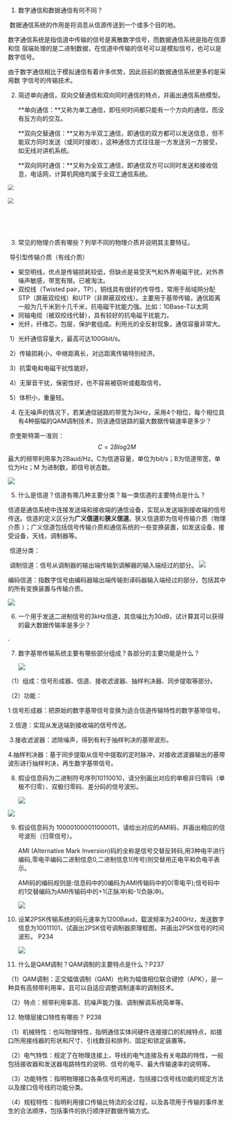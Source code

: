 

1. 数字通信和数据通信有何不同？

​	数据通信系统的作用是将消息从信源传送到一个或多个目的地。

​	数字通信系统是指信道中传输的信号是离散数字信号，而数据通信系统是指在信源和信	宿端处理的是二进制数据，在信道中传输的信号可以是模拟信号，也可以是数字信号。	

​	由于数字通信相比于模拟通信有着许多优势，因此目前的数据通信系统更多的是采用数	字信号的传输技术。



2. 简述单向通信，双向交替通信和双向同时通信的特点，并画出通信系统模型。

   **单向通信：**又称为单工通信，即任何时间都只能有一个方向的通信，而没有反方向的交互。

   **双向交替通信：**又称为半双工通信，即通信的双方都可以发送信息，但不能双方同时发送（或同时接收），这种通信方式往往是一方发送另一方接受，如无线对讲机系统。

   **双向同时通信：**又称为全双工通信，即通信双方可以同时发送和接收信息，电话网，计算机网络均属于全双工通信系统。

​		<img src="/Users/snackpub/Desktop/计算机网络原理/image/通信模型.jpg" style="zoom:80%;" />

​	<img src="/Users/snackpub/Desktop/计算机网络原理/image/数据通信系统模型.jpg" style="zoom:80%;" />

​	

​	

3. 常见的物理介质有哪些？列举不同的物理介质并说明其主要特征。

​	导引型传输介质（有线介质）

- 架空明线，优点是传输损耗较低，但缺点是易受天气和外界电磁干扰，对外界噪声敏感，带宽有限。已被淘汰。
- 双绞线（Twisted pair，TP），铜线具有很好的传导性，常用于局域网分配STP（屏蔽双绞线）和UTP（非屏蔽双绞线）。主要用于基带传输，通信距离一般为几千米到十几千米，抗电磁干扰能力强。比如：10Base-T以太网
- 同轴电缆（被双绞线代替），具有较好的抗电磁干扰能力。
- 光纤，纤维芯，包层，保护套组成。利用光的全反射现象，通信容量非常大。

​	1）光纤通信容量大，最高可达100Gbit/s。

​	2）传输损耗小，中继距离长，对远距离传输特别经济。

​	3）抗雷电和电磁干扰性能好。

​	4）无窜音干扰，保密性好，也不容易被窃听或截取信号。

​	5）体积小，重量轻。



4. 在无噪声的情况下，若某通信链路的带宽为3kHz，采用4个相位，每个相位具有4种振幅的QAM调制技术，则该通信链路的最大数据传输速率是多少？

​		奈奎斯特第一准则：
$$
C = 2Blog2 M
$$
​	最大的频带利用率为2Baud/Hz。C为信道容量，单位为bit/s；B为信道带宽，单位为Hz；M	为进制数，即信号状态数。

![](/Users/snackpub/Desktop/计算机网络原理/image/香浓公式解析.jpg)



5. 什么是信道？信道有哪几种主要分类？每一类信道的主要特点是什么？

​	信道是通信系统中连接发送端和接收端的通信设备，实现从发送端到接收端的信号传送。信道的定义区分为**广义信道**和**狭义信道**。狭义信道即为信号传输介质（物理介质 ）；广义信道包括信号传输介质和通信系统的一些变换装置，如发送设备，接受设备，天线，调制器等。

​	信道分类：

​	调制信道：信号从调制器的输出端传输到调解器的输入端经过的部分。	![](/Users/snackpub/Desktop/计算机网络原理/image/信道的概述.jpg)

​	编码信道：指数字信号由编码器输出端传输到译码器输入端经过的部分，包括其中的所有变换装置与传输介质。

![](/Users/snackpub/Desktop/计算机网络原理/image/编码信道.jpg)



6. 一个用于发送二进制信号的3kHz信道，其信噪比为30dB，试计算其可以获得的最大数据传输率是多少？

​	<img src="/Users/snackpub/Desktop/计算机网络原理/image/物理层最大数据传输率.jpg" style="zoom:27%;" />



7. 数字基带传输系统主要有哪些部分组成？各部分的主要功能是什么？

   ![](/Users/snackpub/Desktop/计算机网络原理/image/数字基带传输系统架构.jpg)

   

（1）组成：信号形成器、信道、接收滤波器、抽样判决器、同步提取等部分。

（2）功能：

​	1.信号形成器：把原始的数字基带信号变换为适合信道传输特性的数字基带信号。

​	2.信道：实现从发送端到接收端的信号传送。

​	3.接收滤波器：滤除噪声，得到有利于抽样判决的基带波形。

​	4.抽样判决器：基于同步提取从信号中提取的定时脉冲，对接收滤波器输出的基带波形进行抽样判决，再生数字基带信号。



8. 假设信息码为二进制符号序列10110010，请分别画出对应的单极非归零码（单极不归零）、双极归零码、差分码的信号波形。

   ![](/Users/snackpub/Desktop/计算机网络原理/image/信号波形.jpg)

![](/Users/snackpub/Desktop/计算机网络原理/image/差分码.jpg)



9. 假设信息码为 100001000011000011，请给出对应的AMI码，并画出相应的信号波形（归零信号）。

   AMI (Alternative Mark Inversion)码的全称是信号交替反转码,用3种电平进行编码,零电平编码二进制信息0,二进制信息1(传号)则交替用正电平和负电平表示。

   AMI码的编码规则是:信息码中的0编码为AMI传输码中的0(零电平);信号码中的1交替编码为AMI传输码中的+1(正脉冲)和-1(负脉冲)。
   
   ![](/Users/snackpub/Desktop/计算机网络原理/image/AMI波形.jpg)



10. 设某2PSK传输系统的码元速率为1200Baud，载波频率为2400Hz，发送数字信息为10011101，试画出2PSK信号调制器原理框图，并画出2PSK信号的时间波形。 P234

    ![](/Users/snackpub/Desktop/计算机网络原理/image/2PSK信号的时间波形.jpg)



11. 什么是QAM调制？QAM调制的主要特点是什么？P237

（1）QAM调制：正交幅值调制（QAM）也称为幅值相位联合键控（APK），是一种具有高频带利用率，且可以自适应调整调制速率的调制技术。

（2）特点：频带利用率高、抗噪声能力强、调制解调系统简单等。

 

12. 物理层接口特性有哪些？ P238

（1）机械特性：也叫物理特性，指明通信实体间硬件连接接口的机械特点，如接口所用接线器的形状和尺寸、引线数目和排列、固定和锁定装置等。

（2）电气特性：规定了在物理连接上，导线的电气连接及有关电路的特性，一般包括接收器和发送器电路特性的说明、信号的电平、最大传输速率的说明等。

（3）功能特性：指明物理接口各条信号的用途，包括接口信号线功能的规定方法以及接口信号线的功能分类。

（4）规程特性：指明利用接口传输比特流的全过程，以及各项用于传输的事件发生的合法顺序，包括事件的执行顺序好数据传输方式。